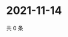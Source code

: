 # 2021-11-14

共 0 条

<!-- BEGIN WEIBO -->
<!-- 最后更新时间 Sun Nov 14 2021 21:14:03 GMT+0800 (China Standard Time) -->

<!-- END WEIBO -->
